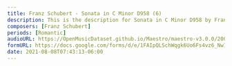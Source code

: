 ```yaml
---
title: Franz Schubert - Sonata in C Minor D958 (6)
description: This is the description for Sonata in C Minor D958 by Franz Schubert
composers: [Franz Schubert]
periods: [Romantic]
audioURL: https://OpenMusicDataset.github.io/Maestro/maestro-v3.0.0/2004/MIDI-Unprocessed_XP_19_R2_2004_01_ORIG_MID--AUDIO_19_R2_2004_03_Track03_wav.midi
formURL: https://docs.google.com/forms/d/e/1FAIpQLSchWqgk6Uo6Fs4vz6_NwIk309c8VUSnEb9aZxCkpMgNptb-ug/viewform
date: 2021-08-08T07:43:13-06:00
---
```

